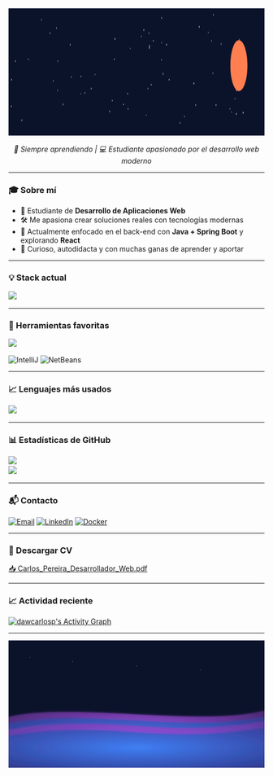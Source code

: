 <a href="https://github.com/dawcarlosp">
  <img src="https://raw.githubusercontent.com/dawcarlosp/dawcarlosp/main/header_split_animated_fixed.svg" width="100%" height="250px" />
</a>


<p align="center">
  <em>🧠 Siempre aprendiendo | 💻 Estudiante apasionado por el desarrollo web moderno</em>
</p>

---

### 🎓 Sobre mí

* 📍 Estudiante de **Desarrollo de Aplicaciones Web**
* 🛠️ Me apasiona crear soluciones reales con tecnologías modernas
* 🚀 Actualmente enfocado en el back-end con **Java + Spring Boot** y explorando **React**
* 🧩 Curioso, autodidacta y con muchas ganas de aprender y aportar

---

### 💡 Stack actual

<img src="https://skillicons.dev/icons?i=java,spring,php,laravel,react,mysql,docker,html,css,git" />

---

### 🧰 Herramientas favoritas

<img src="https://skillicons.dev/icons?i=vscode,postman,mysql" />

![IntelliJ](https://img.shields.io/badge/IDE-IntelliJ%20IDEA-red?logo=intellijidea&logoColor=white&style=for-the-badge)
![NetBeans](https://img.shields.io/badge/IDE-NetBeans-blue?logo=apachenetbeanside&logoColor=white&style=for-the-badge)

---

### 📈 Lenguajes más usados

<img src="https://github-readme-stats.vercel.app/api/top-langs/?username=dawcarlosp&layout=compact&theme=github_dark&langs_count=8" />

---

### 📊 Estadísticas de GitHub

<img src="https://github-readme-stats.vercel.app/api?username=dawcarlosp&show_icons=true&theme=github_dark" />
<br/>
<img src="https://streak-stats.demolab.com?user=dawcarlosp&theme=github-dark&hide_border=true" />

---

### 📬 Contacto

[![Email](https://img.shields.io/badge/Email-dawcarlospereira@gmail.com-D14836?style=for-the-badge&logo=gmail&logoColor=white)](mailto:dawcarlospereira@gmail.com)
[![LinkedIn](https://img.shields.io/badge/LinkedIn-Carlos%20Pereira-0A66C2?style=for-the-badge&logo=linkedin&logoColor=white)](https://es.linkedin.com/in/carlos-pereira-285815334)
[![Docker](https://img.shields.io/badge/DockerHub-dawcarlosp-2496ED?style=for-the-badge&logo=docker&logoColor=white)](https://hub.docker.com/repositories/dawcarlosp)

---

### 📄 Descargar CV

[📥 Carlos_Pereira_Desarrollador_Web.pdf](https://github.com/dawcarlosp/dawcarlosp/raw/main/Carlos_Pereira_Desarrollador_Web.pdf)

---

### 📈 Actividad reciente

[![dawcarlosp's Activity Graph](https://github-readme-activity-graph.vercel.app/graph?username=dawcarlosp&theme=github-dark&hide_border=true)](https://github.com/ashutosh00710/github-readme-activity-graph)

---

<a href="https://github.com/dawcarlosp">
  <img src="https://raw.githubusercontent.com/dawcarlosp/dawcarlosp/main/footerPerfil.svg" width="100%" height="250px" />
</a>

